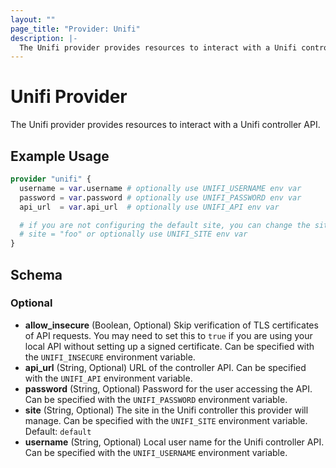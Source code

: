 ```yaml
---
layout: ""
page_title: "Provider: Unifi"
description: |-
  The Unifi provider provides resources to interact with a Unifi controller API.
---
```


# Unifi Provider

The Unifi provider provides resources to interact with a Unifi controller API.

## Example Usage

```terraform
provider "unifi" {
  username = var.username # optionally use UNIFI_USERNAME env var
  password = var.password # optionally use UNIFI_PASSWORD env var
  api_url  = var.api_url  # optionally use UNIFI_API env var

  # if you are not configuring the default site, you can change the site
  # site = "foo" or optionally use UNIFI_SITE env var
}
```

## Schema

### Optional

- **allow_insecure** (Boolean, Optional) Skip verification of TLS certificates of API requests. You may need to set this to `true` if you are using your local API without setting up a signed certificate. Can be specified with the `UNIFI_INSECURE` environment variable.
- **api_url** (String, Optional) URL of the controller API. Can be specified with the `UNIFI_API` environment variable.
- **password** (String, Optional) Password for the user accessing the API. Can be specified with the `UNIFI_PASSWORD` environment variable.
- **site** (String, Optional) The site in the Unifi controller this provider will manage. Can be specified with the `UNIFI_SITE` environment variable. Default: `default`
- **username** (String, Optional) Local user name for the Unifi controller API. Can be specified with the `UNIFI_USERNAME` environment variable.
